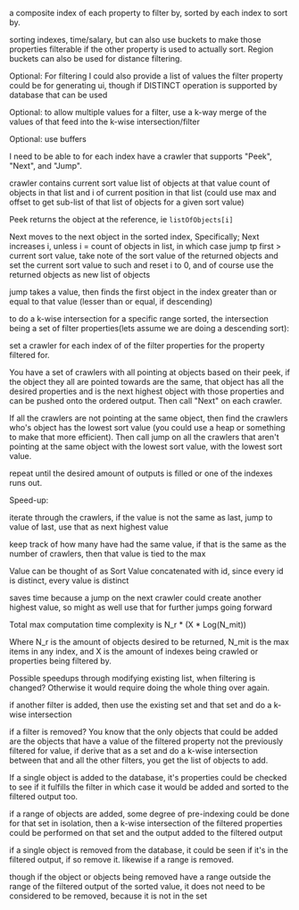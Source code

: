 a composite index of each property to filter by, sorted by each index to sort by.

sorting indexes, time/salary, but can also use buckets to make those properties filterable if the other property is used to actually sort. Region buckets can also be used for distance filtering.

Optional: For filtering I could also provide a list of values the filter property could be for generating ui, though if DISTINCT operation is supported by database that can be used

Optional: to allow multiple values for a filter, use a k-way merge of the values of that feed into the k-wise intersection/filter

Optional: use buffers 

I need to be able to for each index have a crawler that supports "Peek", "Next", and "Jump". 


crawler contains current sort value
list of objects at that value
count of objects in that list
and i of current position in that list
(could use max and offset to get sub-list of that list of objects for a given sort value)


Peek returns the object at the reference, ie `listOfObjects[i]`

Next moves to the next object in the sorted index,
Specifically; Next increases i, unless i = count of objects in list, in which case jump tp first > current sort value, take note of the sort value of the returned objects and set the current sort value to such and reset i to 0, and of course use the returned objects as new list of objects

jump takes a value, then finds the first object in the index greater than or equal to that value (lesser than or equal, if descending)


to do a k-wise intersection for a specific range sorted, the intersection being a set of filter properties(lets assume we are doing a descending sort):

set a crawler for each index of of the filter properties for the property filtered for. 

You have a set of crawlers with all pointing at objects based on their peek, if the object they all are pointed towards are the same, that object has all the desired properties and is the next highest object with those properties and can be pushed onto the ordered output. Then call "Next" on each crawler.

If all the crawlers are not pointing at the same object, then find the crawlers who's object has the lowest sort value (you could use a heap or something to make that more efficient). Then call jump on all the crawlers that aren't pointing at the same object with the lowest sort value, with the lowest sort value.

repeat until the desired amount of outputs is filled or one of the indexes runs out.


Speed-up:

iterate through the crawlers, if the value is not the same as last, jump to value of last, use that as next highest value

keep track of how many have had the same value, if that is the same as the number of crawlers, then that value is tied to the max

Value can be thought of as Sort Value concatenated with id, since every id is distinct, every value is distinct

saves time because a jump on the next crawler could create another highest value, so might as well use that for further jumps going forward


Total max computation time complexity is N_r * (X * Log(N_mit))

Where N_r is the amount of objects desired to be returned, N_mit is the max items in any index, and X is the amount of indexes being crawled or properties being filtered by.


Possible speedups through modifying existing list, when filtering is changed? Otherwise it would require doing the whole thing over again.

if another filter is added, then use the existing set and that set and do a k-wise intersection

if a filter is removed?
You know that the only objects that could be added are the objects that have a value of the filtered property not the previously filtered for value, if derive that as a set and do a k-wise intersection between that and all the other filters, you get the list of objects to add. 


If a single object is added to the database, it's properties could be checked to see if it fulfills the filter in which case it would be added and sorted to the filtered output too.

if a range of objects are added, some degree of pre-indexing could be done for that set in isolation, then a k-wise intersection of the filtered properties could be performed on that set and the output added to the filtered output

if a single object is removed from the database, it could be seen if it's in the filtered output, if so remove it.
likewise if a range is removed.

though if the object or objects being removed have a range outside the range of the filtered output of the sorted value, it does not need to be considered to be removed, because it is not in the set